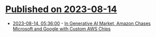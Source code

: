 # [Published on 2023-08-14](index.md)

* [2023-08-14, 05:36:00](https://hardware.slashdot.org/story/23/08/14/0532215/in-generative-ai-market-amazon-chases-microsoft-and-google-with-custom-aws-chips?utm_source=rss1.0mainlinkanon&utm_medium=feed) - [In Generative AI Market, Amazon Chases Microsoft and Google with Custom AWS Chips](https://hardware.slashdot.org/story/23/08/14/0532215/in-generative-ai-market-amazon-chases-microsoft-and-google-with-custom-aws-chips?utm_source=rss1.0mainlinkanon&utm_medium=feed)
